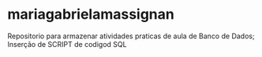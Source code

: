 # mariagabrielamassignan
Repositorio para armazenar atividades praticas de aula de Banco de Dados;
Inserção de SCRIPT de codigod SQL
